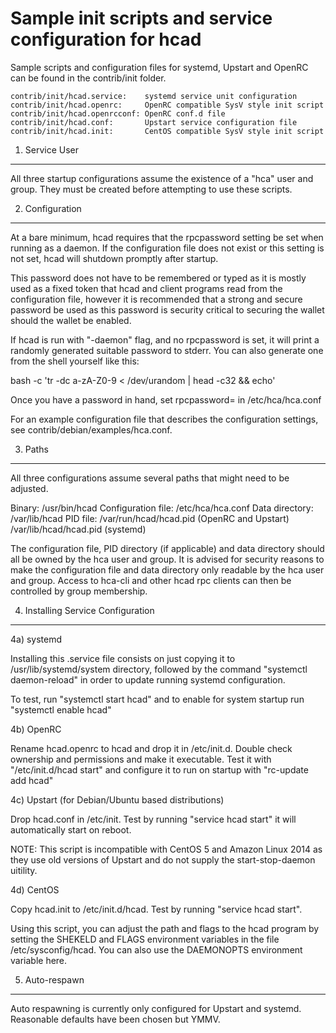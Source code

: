 Sample init scripts and service configuration for hcad
==========================================================

Sample scripts and configuration files for systemd, Upstart and OpenRC
can be found in the contrib/init folder.

    contrib/init/hcad.service:    systemd service unit configuration
    contrib/init/hcad.openrc:     OpenRC compatible SysV style init script
    contrib/init/hcad.openrcconf: OpenRC conf.d file
    contrib/init/hcad.conf:       Upstart service configuration file
    contrib/init/hcad.init:       CentOS compatible SysV style init script

1. Service User
---------------------------------

All three startup configurations assume the existence of a "hca" user
and group.  They must be created before attempting to use these scripts.

2. Configuration
---------------------------------

At a bare minimum, hcad requires that the rpcpassword setting be set
when running as a daemon.  If the configuration file does not exist or this
setting is not set, hcad will shutdown promptly after startup.

This password does not have to be remembered or typed as it is mostly used
as a fixed token that hcad and client programs read from the configuration
file, however it is recommended that a strong and secure password be used
as this password is security critical to securing the wallet should the
wallet be enabled.

If hcad is run with "-daemon" flag, and no rpcpassword is set, it will
print a randomly generated suitable password to stderr.  You can also
generate one from the shell yourself like this:

bash -c 'tr -dc a-zA-Z0-9 < /dev/urandom | head -c32 && echo'

Once you have a password in hand, set rpcpassword= in /etc/hca/hca.conf

For an example configuration file that describes the configuration settings,
see contrib/debian/examples/hca.conf.

3. Paths
---------------------------------

All three configurations assume several paths that might need to be adjusted.

Binary:              /usr/bin/hcad
Configuration file:  /etc/hca/hca.conf
Data directory:      /var/lib/hcad
PID file:            /var/run/hcad/hcad.pid (OpenRC and Upstart)
                     /var/lib/hcad/hcad.pid (systemd)

The configuration file, PID directory (if applicable) and data directory
should all be owned by the hca user and group.  It is advised for security
reasons to make the configuration file and data directory only readable by the
hca user and group.  Access to hca-cli and other hcad rpc clients
can then be controlled by group membership.

4. Installing Service Configuration
-----------------------------------

4a) systemd

Installing this .service file consists on just copying it to
/usr/lib/systemd/system directory, followed by the command
"systemctl daemon-reload" in order to update running systemd configuration.

To test, run "systemctl start hcad" and to enable for system startup run
"systemctl enable hcad"

4b) OpenRC

Rename hcad.openrc to hcad and drop it in /etc/init.d.  Double
check ownership and permissions and make it executable.  Test it with
"/etc/init.d/hcad start" and configure it to run on startup with
"rc-update add hcad"

4c) Upstart (for Debian/Ubuntu based distributions)

Drop hcad.conf in /etc/init.  Test by running "service hcad start"
it will automatically start on reboot.

NOTE: This script is incompatible with CentOS 5 and Amazon Linux 2014 as they
use old versions of Upstart and do not supply the start-stop-daemon uitility.

4d) CentOS

Copy hcad.init to /etc/init.d/hcad. Test by running "service hcad start".

Using this script, you can adjust the path and flags to the hcad program by
setting the SHEKELD and FLAGS environment variables in the file
/etc/sysconfig/hcad. You can also use the DAEMONOPTS environment variable here.

5. Auto-respawn
-----------------------------------

Auto respawning is currently only configured for Upstart and systemd.
Reasonable defaults have been chosen but YMMV.
